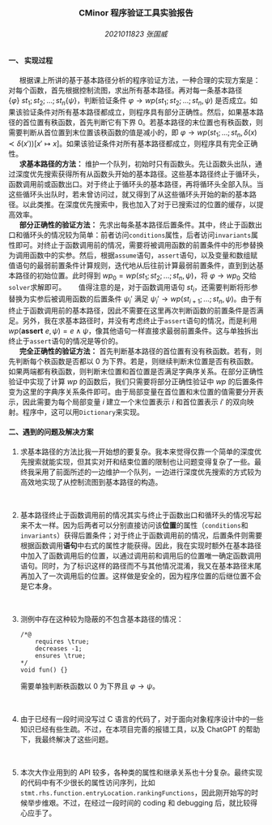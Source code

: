 ### <center> CMinor 程序验证工具实验报告
###### <center> 2021011823 张国威
#### 一、 实现过程
$\;\;\;\;\;$ 根据课上所讲的基于基本路径分析的程序验证方法，一种合理的实现方案是：对每个函数，首先根据控制流图，求出所有基本路径。再对每一条基本路径 $\{\varphi\}\ st_1;st_2;...;st_n \{\psi \}$，判断验证条件 $\varphi \rightarrow wp(st_1;st_2;...;st_n,\psi)$ 是否成立。如果该验证条件对所有基本路径都成立，则程序具有部分正确性。然后，如果基本路径的首位置有秩函数，首先判断它有下界 $0$。若基本路径的末位置也有秩函数，则需要判断从首位置到末位置该秩函数的值是减小的，即 $\varphi \rightarrow wp(st_1;...;st_n, \delta (x) \prec \delta(x'))[x' \mapsto x]$。如果该验证条件对所有基本路径都成立，则程序具有完全正确性。<br>
$\;\;\;\;\;$ **求基本路径的方法：** 维护一个队列，初始时只有函数头。先让函数头出队，通过深度优先搜索获得所有从函数头开始的基本路径。这些基本路径终止于循环头，函数调用前或函数出口。对于终止于循环头的基本路径，再将循环头全部入队。当这些循环头出队时，若未曾访问过，就又得到了从这些循环头开始的新的基本路径。以此类推。在深度优先搜索中，我也加入了对于已搜索过的位置的缓存，以提高效率。<br>
$\;\;\;\;\;$ **部分正确性的验证方法：** 先求出每条基本路径后置条件。其中，终止于函数出口和循环头的情况较为简单：前者访问`conditions`属性，后者访问`invariants`属性即可。对终止于函数调用前的情况，需要将被调用函数的前置条件中的形参替换为调用函数中的实参。然后，根据`assume`语句，`assert`语句，以及变量和数组赋值语句的最弱前置条件计算规则，迭代地从后往前计算最弱前置条件，直到到达基本路径的初始位置。此时得到 $wp_0 = wp(st_1;st_2;...;st_n,\psi)$，将 $\varphi \rightarrow wp_0$ 交给`solver`求解即可。
$\;\;\;\;\;$ 值得注意的是，对于函数调用语句 $st_i$，还需要判断将形参替换为实参后被调用函数的后置条件 $\psi_i'$ 满足 $\psi_i'\rightarrow wp(st_{i+1}; ...;st_n, \psi)$。由于有终止于函数调用前的基本路径，因此不需要在这里再次判断函数的前置条件是否满足。另外，我在求基本路径时，并没有考虑终止于`assert`语句的情况，而是利用 $wp(\textbf{assert}\ e,\psi) = e \wedge \psi$，像其他语句一样直接求最弱前置条件。这与单独拆出终止于`assert`语句的情况是等价的。<br>
$\;\;\;\;\;$ **完全正确性的验证方法：** 首先判断基本路径的首位置有没有秩函数。若有，则先判断每个秩函数是否都以 $0$ 为下界。若是，则继续判断末位置是否有秩函数。如果两端都有秩函数，则判断末位置和首位置是否满足字典序关系。在部分正确性验证中实现了计算 $wp$ 的函数后，我们只需要将部分正确性验证中 $wp$ 的后置条件变为这里的字典序关系条件即可。由于局部变量在首位置和末位置的值需要分开表示，因此需要为每个局部变量 $i$ 建立一个末位置表示 $i$ 和首位置表示 $i'$ 的双向映射。程序中，这可以用`Dictionary`来实现。

#### 二、遇到的问题及解决方案
1. 求基本路径的方法比我一开始想的要复杂。我本来觉得仅靠一个简单的深度优先搜索就能实现，但其实对开和结束位置的限制也让问题变得复杂了一些。最终我采用了前面所述的一边维护一个队列，一边进行深度优先搜索的方式较为高效地实现了从控制流图到基本路径的构造。
<br>

2. 基本路径终止于函数调用前的情况其实与终止于函数出口和循环头的情况写起来不太一样。因为后两者可以分别直接访问该**位置**的属性（`conditions`和`invariants`）获得后置条件；对于终止于函数调用前的情况，后置条件则需要根据函数调用**语句**中右式的属性才能获得。因此，我在实现时额外在基本路径中加入了函数调用后的位置，以通过调用前和调用后的位置唯一确定函数调用语句。同时，为了标识这样的路径而不与其他情况混淆，我又在基本路径末尾再加入了一次调用后的位置。这样做是安全的，因为程序位置的后继位置不会是它本身。
<br>

3. 测例中存在这种较为隐蔽的不包含基本路径的情况：
    ```
    /*@
        requires \true;
        decreases -1;
        ensures \true;
    */
    void fun() {}
    ```
    需要单独判断秩函数以 $0$ 为下界且 $\varphi \rightarrow \psi$。
<br>

4. 由于已经有一段时间没写过 C 语言的代码了，对于面向对象程序设计中的一些知识已经有些生疏。不过，在本项目完善的报错工具，以及 ChatGPT 的帮助下，我最终解决了这些问题。
<br>

5. 本次大作业用到的 API 较多，各种类的属性和继承关系也十分复杂。最终实现的代码中有不少很长的属性访问序列，比如`stmt.rhs.function.entryLocation.rankingFunctions`，因此刚开始写的时候举步维艰。不过，在经过一段时间的 coding 和 debugging 后，就比较得心应手了。